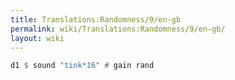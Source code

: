 ```yaml
---
title: Translations:Randomness/9/en-gb
permalink: wiki/Translations:Randomness/9/en-gb/
layout: wiki
---
```


``` Haskell
d1 $ sound "tink*16" # gain rand
```

